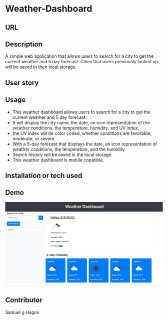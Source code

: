 # Weather-Dashboard
## URL

## Description
A simple web application that allows users to search for a city to get the current weather and 5 day forecast. Cities that users previously looked up will be saved in their local storage.

## User story

## Usage
- This weather dashboard allows users to search for a city to get the current weather and 5 day forecast.
- It will display the city name, the date, an icon representation of the weather conditions, the temperature, humidity, and UV index.
- the UV index will be color coded, whether conditions are favorable, moderate, or severe.
- With a 5-day forecast that displays the date, an icon representation of weather conditions, the temperature, and the humidity.
- Search history will be saved in the local storage.
- This weather dashboard is mobile copatible.

## Installation or tech used


## Demo
![](assets/images/Weatherdashboard-demo.png)

## Contributor 
Samuel g Hagos 